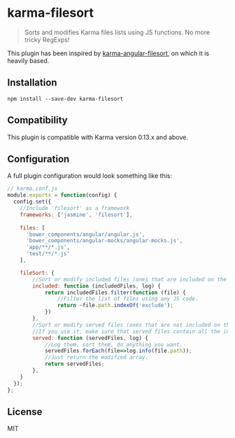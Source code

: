 karma-filesort
==============

> Sorts and modifies Karma files lists using JS functions. No more tricky RegExps!

This plugin has been inspired by [karma-angular-filesort](https://github.com/wilsonjackson/karma-angular-filesort), on which it is heavily based.

Installation
------------

    npm install --save-dev karma-filesort

Compatibility
-------------

This plugin is compatible with Karma version 0.13.x and above.

Configuration
-------------

A full plugin configuration would look something like this:

```js
// karma.conf.js
module.exports = function(config) {
  config.set({
    //Include 'filesort' as a framework
    frameworks: ['jasmine', 'filesort'],
    
    files: [
      'bower_components/angular/angular.js',
      'bower_components/angular-mocks/angular-mocks.js',
      'app/**/*.js',
      'test/**/*.js'
    ],

    fileSort: {
        //Sort or modify included files (ones that are included on the page with the <script> tag.
        included: function (includedFiles, log) {
            return includedFiles.filter(function (file) {
                //Filter the list of files using any JS code.
                return ~file.path.indexOf('exclude');
            })
        },
        //Sort or modify served files (ones that are not included on the page, but can be requested manually).
        //If you use it, make sure that served files contain all the included files.
        served: function (servedFiles, log) {
            //Log them, sort them, do anything you want.
            servedFiles.forEach(file=>log.info(file.path));
            //Just return the modified array.
            return servedFiles;
        },
    }
  });
};
```
License
-------

MIT
